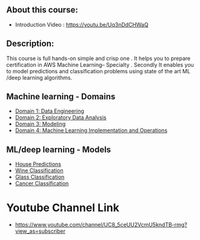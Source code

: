 ## About this course:
* Introduction Video   : https://youtu.be/Uq3nDdCHWaQ

## Description:
This course is full hands-on simple and crisp one . It helps you to prepare certification in AWS Machine Learning–
Specialty . Secondly It enables you to model predictions and classification problems using state of the art ML /deep
learning algorithms.

## Machine learning - Domains
* [Domain 1: Data Engineering](https://github.com/febatech/febatech-full-hands-on-aws-ml-certification-course/tree/main/AWS-Cloud-Domains/Domain%201:%20Data%20Engineering)
* [Domain 2: Exploratory Data Analysis](https://github.com/febatech/febatech-full-hands-on-aws-ml-certification-course/tree/main/AWS-Cloud-Domains/Domain%202:%20Exploratory%20Data%20Analysis)
* [Domain 3: Modeling](https://github.com/febatech/febatech-full-hands-on-aws-ml-certification-course/tree/main/AWS-Cloud-Domains/Domain%203:%20Modeling)
* [Domain 4: Machine Learning Implementation and Operations](https://github.com/febatech/febatech-full-hands-on-aws-ml-certification-course/tree/main/AWS-Cloud-Domains/Domain%204:%20Machine%20Learning%20Implementation%20and%20Operations)

## ML/deep learning - Models
* [House Predictions](https://github.com/febatech/febatech-full-hands-on-aws-ml-certification-course/blob/main/ML-Deep%20Learning-Models/housing-price-prediction.ipynb)
* [Wine Classification](https://github.com/febatech/febatech-full-hands-on-aws-ml-certification-course/blob/main/ML-Deep%20Learning-Models/wine-classification-self-explained.ipynb)
* [Glass Classification](https://github.com/febatech/febatech-full-hands-on-aws-ml-certification-course/blob/main/ML-Deep%20Learning-Models/glass-classification-self-explained.ipynb)
* [Cancer Classification](https://github.com/febatech/febatech-full-hands-on-aws-ml-certification-course/blob/main/ML-Deep%20Learning-Models/Deep_Learning.ipynb)

# Youtube Channel Link 
* https://www.youtube.com/channel/UC8_5ceUU2VcmU5kndTB-rmg?view_as=subscriber
